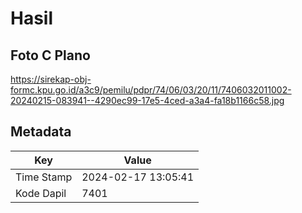 # Hasil

## Foto C Plano

https://sirekap-obj-formc.kpu.go.id/a3c9/pemilu/pdpr/74/06/03/20/11/7406032011002-20240215-083941--4290ec99-17e5-4ced-a3a4-fa18b1166c58.jpg


## Metadata

| Key        | Value               |
| ---------- | ------------------- |
| Time Stamp | 2024-02-17 13:05:41 |
| Kode Dapil | 7401                |



